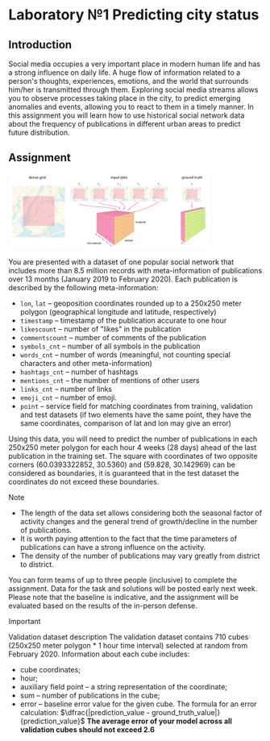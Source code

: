 # Laboratory №1 Predicting city status
## Introduction
Social media occupies a very important place in modern human life and has a strong influence on daily life. A huge flow of information related to a person's thoughts, experiences, emotions, and the world that surrounds him/her is transmitted through them. Exploring social media streams allows you to observe processes taking place in the city, to predict emerging anomalies and events, allowing you to react to them in a timely manner. In this assignment you will learn how to use historical social network data about the frequency of publications in different urban areas to predict future distribution.
## Assignment
![img.png](img.png)

You are presented with a dataset of one popular social network that includes more than 8.5 million records with meta-information of publications over 13 months (January 2019 to February 2020).
Each publication is described by the following meta-information:
- `lon`, `lat` – geoposition coordinates rounded up to a 250x250 meter polygon (geographical longitude and latitude, respectively)
- `timestamp` – timestamp of the publication accurate to one hour
- `likescount` – number of "likes" in the publication
- `commentscount` – number of comments of the publication
- `symbols_cnt` – number of all symbols in the publication
- `words_cnt` – number of words (meaningful, not counting special characters and other meta-information)
- `hashtags_cnt` – number of hashtags 
- `mentions_cnt` – the number of mentions of other users
- `links_cnt` – number of links
- `emoji_cnt` – number of emoji.
- `point` – service field for matching coordinates from training, validation and test datasets (if two elements have the same point, they have the same coordinates, comparison of lat and lon may give an error)

Using this data, you will need to predict the number of publications in each 250x250 meter polygon for each hour 4 weeks (28 days) ahead of the last publication in the training set.
The square with coordinates of two opposite corners (60.0393322852, 30.5360) and (59.828, 30.142969) can be considered as boundaries, it is guaranteed that in the test dataset the coordinates do not exceed these boundaries.

> [!NOTE] 
> - The length of the data set allows considering both the seasonal factor of activity changes and the general trend of growth/decline in the number of publications. 
> - It is worth paying attention to the fact that the time parameters of publications can have a strong influence on the activity. 
> - The density of the number of publications may vary greatly from district to district.
>
> You can form teams of up to three people (inclusive) to complete the assignment. Data for the task and solutions will be posted early next week. Please note that the baseline is indicative, and the assignment will be evaluated based on the results of the in-person defense.

> [!IMPORTANT]
> Validation dataset description
> The validation dataset contains 710 cubes (250x250 meter polygon * 1 hour time interval) selected at random from February 2020. Information about each cube includes:
> - cube coordinates; 
> - hour; 
> - auxiliary field point – a string representation of the coordinate; 
> - sum – number of publications in the cube; 
> - error – baseline error value for the given cube.
> The formula for an error calculation: $\dfrac{|prediction_value - ground_truth_value|}{prediction_value}$
> **The average error of your model across all validation cubes should not exceed 2.6**